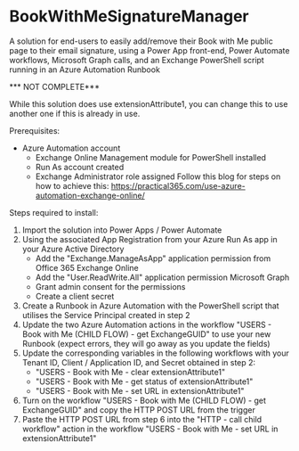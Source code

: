 # BookWithMeSignatureManager
A solution for end-users to easily add/remove their Book with Me public page to their email signature, using a Power App front-end, Power Automate workflows, Microsoft Graph calls, and an Exchange PowerShell script running in an Azure Automation Runbook

*** NOT COMPLETE***

While this solution does use extensionAttribute1, you can change this to use another one if this is already in use.

Prerequisites:
- Azure Automation account
  - Exchange Online Management module for PowerShell installed
  - Run As account created
  - Exchange Administrator role assigned
  Follow this blog for steps on how to achieve this: https://practical365.com/use-azure-automation-exchange-online/

Steps required to install:
1. Import the solution into Power Apps / Power Automate
2. Using the associated App Registration from your Azure Run As app in your Azure Active Directory
   - Add the "Exchange.ManageAsApp" application permission from Office 365 Exchange Online
   - Add the "User.ReadWrite.All" application permission Microsoft Graph
   - Grant admin consent for the permissions
   - Create a client secret
3. Create a Runbook in Azure Automation with the PowerShell script that utilises the Service Principal created in step 2
4. Update the two Azure Automation actions in the workflow "USERS - Book with Me (CHILD FLOW) - get ExchangeGUID" to use your new Runbook (expect errors, they will go away as you update the fields)
5. Update the corresponding variables in the following workflows with your Tenant ID, Client / Application ID, and Secret obtained in step 2:
   - "USERS - Book with Me - clear extensionAttribute1"
   - "USERS - Book with Me - get status of extensionAttribute1"
   - "USERS - Book with Me - set URL in extensionAttribute1"
6. Turn on the workflow "USERS - Book with Me (CHILD FLOW) - get ExchangeGUID" and copy the HTTP POST URL from the trigger
7. Paste the HTTP POST URL from step 6 into the "HTTP - call child workflow" action in the workflow "USERS - Book with Me - set URL in extensionAttribute1"
